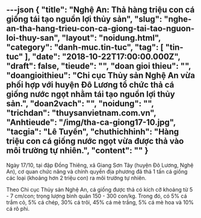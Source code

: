 ---json
{
    "title": "Nghệ An: Thả hàng triệu con cá giống tái tạo nguồn lợi thủy sản",
    "slug": "nghe-an-tha-hang-trieu-con-ca-giong-tai-tao-nguon-loi-thuy-san",
    "layout": "noidung.html",
    "category": "danh-muc.tin-tuc",
    "tag": [
        "tin-tuc"
    ],
    "date": "2018-10-22T17:00:00.000Z",
    "draft": false,
    "tieude": "",
    "doan gioi thieu": "",
    "doangioithieu": "Chi cục Thủy sản Nghệ An vừa phối hợp với huyện Đô Lương tổ chức thả cá giống nước ngọt nhằm tái tạo nguồn lợi thủy sản.",
    "doan2vach": "",
    "noidung": "",
    "trichdan": "thuysanvietnam.com.vn",
    "Anhtieude": "/img/tha-ca-giong17-10.jpg",
    "tacgia": "Lê Tuyến",
    "chuthichhinh": "Hàng triệu con cá giống nước ngọt vừa được thả vào môi trường tự nhiên.",
    "__content__": ""
}
---
<p>Ng&agrave;y 17/10, tại đập Đồng Thi&ecirc;ng, x&atilde; Giang Sơn T&acirc;y (huyện Đ&ocirc; Lương, Nghệ An), cơ quan chức năng v&agrave; ch&iacute;nh quyền địa phương đ&atilde; thả 1 tấn c&aacute; giống c&aacute;c loại (khoảng hơn 2 triệu con) ra m&ocirc;i trường tự nhi&ecirc;n.</p>

<p>Theo Chi cục Thủy sản Nghệ An, c&aacute; giống được thả c&oacute; k&iacute;ch cỡ khoảng từ 5 - 7 cm/con; trọng lượng b&igrave;nh qu&acirc;n 150 - 300 con/kg. Trong đ&oacute;, c&oacute; 5% c&aacute; trắm cỏ, 5% c&aacute; ch&eacute;p, 30% c&aacute; tr&ocirc;i, 45% c&aacute; m&egrave; trắng, 5% c&aacute; m&egrave; hoa v&agrave; 10% c&aacute; r&ocirc; phi.</p>
